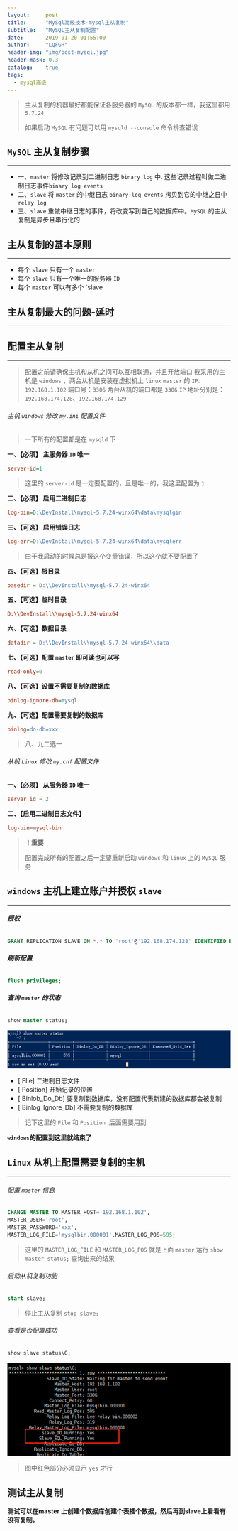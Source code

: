 ```yaml
---
layout:     post
title:      "MySql高级技术-mysql主从复制"
subtitle:   "MySQL主从复制配置"
date:       2019-01-20 01:55:00
author:     "LQFGH"
header-img: "img/post-mysql.jpg"
header-mask: 0.3
catalog:    true
tags:
  - mysql高级
---
```



> 主从复制的机器最好都能保证各服务器的 `MySQL` 的版本都一样，我这里都用 `5.7.24`
> 
> 如果启动 `MySQL` 有问题可以用 `mysqld --console` 命令排查错误

## `MySQL` 主从复制步骤

***


*  一、`master` 将修改记录到二进制日志 `binary log` 中. 这些记录过程叫做二进制日志事件`binary log events`
*  二、`slave` 将 `master` 的中继日志 `binary log events` 拷贝到它的中继之日中 `relay log`
*  三、`slave` 重做中继日志的事件，将改变写到自己的数据库中。`MySQL` 的主从复制是异步且串行化的  


## 主从复制的基本原则

***

* 每个 `slave` 只有一个 `master` 
* 每个 `slave` 只有一个唯一的服务器 `ID`
* 每个 `master` 可以有多个 `slave


## 主从复制最大的问题-延时

***


## 配置主从复制

***

> 配置之前请确保主机和从机之间可以互相联通，并且开放端口
> 我采用的主机是 `windows`  ，两台从机是安装在虚拟机上 `linux`
> `master` 的 `IP`: `192.168.1.102`   端口号：`3306`
> 两台从机的端口都是 `3306`,`IP` 地址分别是：`192.168.174.128`、`192.168.174.129`   


###### 主机 `windows` 修改 `my.ini` 配置文件

> 一下所有的配置都是在 `mysqld` 下

**一、【必须】 主服务器 `ID` 唯一**

``` my.ini
server-id=1
```

> 这里的 `server-id` 是一定要配置的，且是唯一的，我这里配置为 `1`


**二、【必须】 启用二进制日志**

```my.ini
log-bin=D:\DevInstall\mysql-5.7.24-winx64\data\mysqlgin
```


**三、【可选】 启用错误日志**

```my.ini
log-err=D:\DevInstall\mysql-5.7.24-winx64\data\mysqlerr
```

> 由于我启动的时候总是报这个变量错误，所以这个就不要配置了

**四、【可选】根目录**

```my.ini
basedir = D:\\DevInstall\\mysql-5.7.24-winx64
```


**五、【可选】临时目录**

```my.ini
D:\\DevInstall\\mysql-5.7.24-winx64
```


**六、【可选】数据目录**

```my.ini
datadir = D:\\DevInstall\\mysql-5.7.24-winx64\\data
```


**七、【可选】配置 `master` 即可读也可以写**

```my.ini
read-only=0
```


**八、【可选】设置不需要复制的数据库**

```my.ini
binlog-ignore-db=mysql
```


**九、【可选】配置需要复制的数据库**

```my.ini
binlog=do-db=xxx
```

> 八、九二选一



###### 从机 `Linux` 修改 `my.cnf` 配置文件


**一、【必须】 从服务器 `ID` 唯一**

```my.cnf
server_id = 2
```


**二、【启用二进制日志文件】**

```my.cnf
log-bin=mysql-bin
```


> **！重要**
> 
> 配置完成所有的配置之后一定要重新启动 `windows` 和 `linux` 上的 `MySQL` 服务



## `windows` 主机上建立账户并授权 `slave`

***

###### **授权**

```sql
GRANT REPLICATION SLAVE ON *.* TO 'root'@'192.168.174.128' IDENTIFIED BY 'xxx';
```

###### **刷新配置**

```sql
flush privileges;
```


###### **查询 `master` 的状态**

```sql
show master status;
```

![](/img/in-post/mysql-slave.jpg)

- [ FIle] 二进制日志文件
- [ Position] 开始记录的位置
- [ Binlob_Do_Db] 要复制到数据库，没有配置代表新建的数据库都会被复制
- [ Binlog_Ignore_Db] 不需要复制的数据库

> 记下这里的 `File` 和 `Position` ,后面需要用到

**`windows`的配置到这里就结束了**



## `Linux` 从机上配置需要复制的主机

***


###### 配置 `master` 信息

```sql
CHANGE MASTER TO MASTER_HOST='192.168.1.102',
MASTER_USER='root',
MASTER_PASSWORD='xxx',
MASTER_LOG_FILE='mysqlbin.000001',MASTER_LOG_POS=595;
```

> 这里的 `MASTER_LOG_FILE` 和 `MASTER_LOG_POS` 就是上面 `master` 运行 `show master status;` 查询出来的结果

###### 启动从机复制功能

```sql
start slave;
```

 > 停止主从复制 `stop slave;`

###### 查看是否配置成功

```sql
show slave status\G;
```

![](/img/in-post/mysql-slave1.jpg)

> 图中红色部分必须显示 `yes` 才行



## 测试主从复制

**测试可以在master 上创建个数据库创建个表插个数据，然后再到slave上看看有没有复制。**

